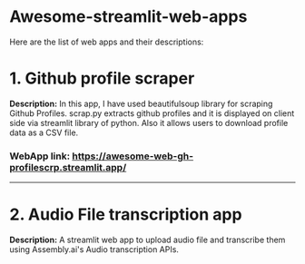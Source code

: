 # Awesome-streamlit-web-apps

Here are the list of web apps and their descriptions:

# 1. Github profile scraper

**Description:** In this app, I have used beautifulsoup library for scraping Github Profiles. scrap.py extracts github profiles and it is displayed on client side via streamlit library of python. Also it allows users to download profile data as a CSV file.

### WebApp link: https://awesome-web-gh-profilescrp.streamlit.app/

-------------------------
# 2. Audio File transcription app

**Description:** A streamlit web app to upload audio file and transcribe them using Assembly.ai's Audio transcription APIs.
